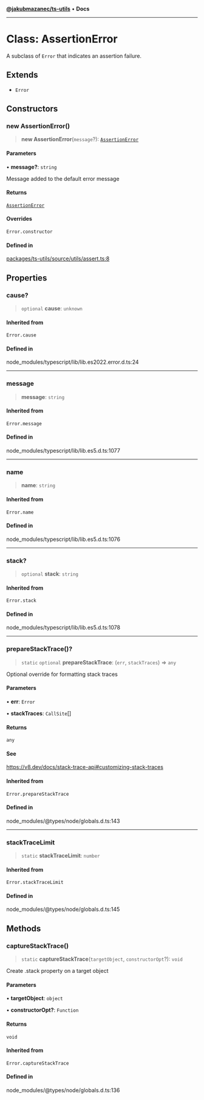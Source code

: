 [**@jakubmazanec/ts-utils**](../README.md) • **Docs**

---

# Class: AssertionError

A subclass of `Error` that indicates an assertion failure.

## Extends

- `Error`

## Constructors

### new AssertionError()

> **new AssertionError**(`message`?): [`AssertionError`](AssertionError.md)

#### Parameters

• **message?**: `string`

Message added to the default error message

#### Returns

[`AssertionError`](AssertionError.md)

#### Overrides

`Error.constructor`

#### Defined in

[packages/ts-utils/source/utils/assert.ts:8](https://github.com/jakubmazanec/tools/blob/2afd81e4680434017b6f838733fd5ccd928cec42/packages/ts-utils/source/utils/assert.ts#L8)

## Properties

### cause?

> `optional` **cause**: `unknown`

#### Inherited from

`Error.cause`

#### Defined in

node_modules/typescript/lib/lib.es2022.error.d.ts:24

---

### message

> **message**: `string`

#### Inherited from

`Error.message`

#### Defined in

node_modules/typescript/lib/lib.es5.d.ts:1077

---

### name

> **name**: `string`

#### Inherited from

`Error.name`

#### Defined in

node_modules/typescript/lib/lib.es5.d.ts:1076

---

### stack?

> `optional` **stack**: `string`

#### Inherited from

`Error.stack`

#### Defined in

node_modules/typescript/lib/lib.es5.d.ts:1078

---

### prepareStackTrace()?

> `static` `optional` **prepareStackTrace**: (`err`, `stackTraces`) => `any`

Optional override for formatting stack traces

#### Parameters

• **err**: `Error`

• **stackTraces**: `CallSite`[]

#### Returns

`any`

#### See

https://v8.dev/docs/stack-trace-api#customizing-stack-traces

#### Inherited from

`Error.prepareStackTrace`

#### Defined in

node_modules/@types/node/globals.d.ts:143

---

### stackTraceLimit

> `static` **stackTraceLimit**: `number`

#### Inherited from

`Error.stackTraceLimit`

#### Defined in

node_modules/@types/node/globals.d.ts:145

## Methods

### captureStackTrace()

> `static` **captureStackTrace**(`targetObject`, `constructorOpt`?): `void`

Create .stack property on a target object

#### Parameters

• **targetObject**: `object`

• **constructorOpt?**: `Function`

#### Returns

`void`

#### Inherited from

`Error.captureStackTrace`

#### Defined in

node_modules/@types/node/globals.d.ts:136
